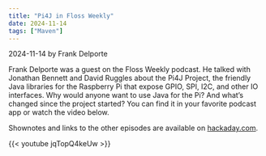```yaml
---
title: "Pi4J in Floss Weekly"
date: 2024-11-14
tags: ["Maven"]
---
```


2024-11-14 by Frank Delporte

Frank Delporte was a guest on the Floss Weekly podcast. He talked with Jonathan Bennett and David Ruggles about the Pi4J Project, the friendly Java libraries for the Raspberry Pi that expose GPIO, SPI, I2C, and other IO interfaces. Why would anyone want to use Java for the Pi? And what’s changed since the project started? You can find it in your favorite podcast app or watch the video below.

Shownotes and links to the other episodes are available on [hackaday.com](https://hackaday.com/2024/11/13/floss-weekly-episode-809-pi4j-stable-and-boring-on-the-raspberry-pi/).

{{< youtube jqTopQ4keUw >}}

